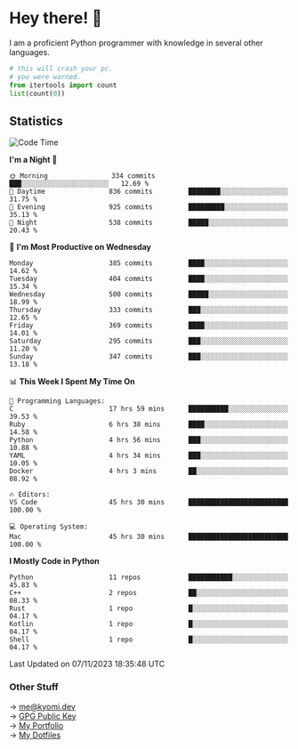 # Hey there! 👋

I am a proficient Python programmer with knowledge in several other languages.

```py
# this will crash your pc.
# you were warned.
from itertools import count
list(count(0))
```

## Statistics
<!--START_SECTION:waka-->
![Code Time](http://img.shields.io/badge/Code%20Time-596%20hrs%2031%20mins-blue)

**I'm a Night 🦉** 

```text
🌞 Morning                334 commits         ███░░░░░░░░░░░░░░░░░░░░░░   12.69 % 
🌆 Daytime                836 commits         ████████░░░░░░░░░░░░░░░░░   31.75 % 
🌃 Evening                925 commits         █████████░░░░░░░░░░░░░░░░   35.13 % 
🌙 Night                  538 commits         █████░░░░░░░░░░░░░░░░░░░░   20.43 % 
```
📅 **I'm Most Productive on Wednesday** 

```text
Monday                   385 commits         ████░░░░░░░░░░░░░░░░░░░░░   14.62 % 
Tuesday                  404 commits         ████░░░░░░░░░░░░░░░░░░░░░   15.34 % 
Wednesday                500 commits         █████░░░░░░░░░░░░░░░░░░░░   18.99 % 
Thursday                 333 commits         ███░░░░░░░░░░░░░░░░░░░░░░   12.65 % 
Friday                   369 commits         ████░░░░░░░░░░░░░░░░░░░░░   14.01 % 
Saturday                 295 commits         ███░░░░░░░░░░░░░░░░░░░░░░   11.20 % 
Sunday                   347 commits         ███░░░░░░░░░░░░░░░░░░░░░░   13.18 % 
```


📊 **This Week I Spent My Time On** 

```text
💬 Programming Languages: 
C                        17 hrs 59 mins      ██████████░░░░░░░░░░░░░░░   39.53 % 
Ruby                     6 hrs 38 mins       ████░░░░░░░░░░░░░░░░░░░░░   14.58 % 
Python                   4 hrs 56 mins       ███░░░░░░░░░░░░░░░░░░░░░░   10.88 % 
YAML                     4 hrs 34 mins       ███░░░░░░░░░░░░░░░░░░░░░░   10.05 % 
Docker                   4 hrs 3 mins        ██░░░░░░░░░░░░░░░░░░░░░░░   08.92 % 

🔥 Editors: 
VS Code                  45 hrs 30 mins      █████████████████████████   100.00 % 

💻 Operating System: 
Mac                      45 hrs 30 mins      █████████████████████████   100.00 % 
```

**I Mostly Code in Python** 

```text
Python                   11 repos            ███████████░░░░░░░░░░░░░░   45.83 % 
C++                      2 repos             ██░░░░░░░░░░░░░░░░░░░░░░░   08.33 % 
Rust                     1 repo              █░░░░░░░░░░░░░░░░░░░░░░░░   04.17 % 
Kotlin                   1 repo              █░░░░░░░░░░░░░░░░░░░░░░░░   04.17 % 
Shell                    1 repo              █░░░░░░░░░░░░░░░░░░░░░░░░   04.17 % 
```




 Last Updated on 07/11/2023 18:35:48 UTC
<!--END_SECTION:waka-->

### Other Stuff

→ [me@kyomi.dev](mailto:me@kyomi.dev)\
→ [GPG Public Key](https://github.com/bitterteriyaki.gpg)\
→ [My Portfolio](https://kyomi.dev)\
→ [My Dotfiles](https://github.com/bitterteriyaki/dotfiles)
